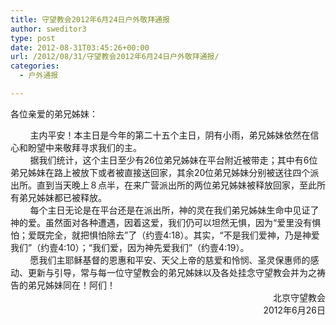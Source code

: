 ```yaml
---
title: 守望教会2012年6月24日户外敬拜通报
author: sweditor3
type: post
date: 2012-08-31T03:45:26+00:00
url: /2012/08/31/守望教会2012年6月24日户外敬拜通报/
categories:
  - 户外通报

---
```

各位亲爱的弟兄姊妹：

<div>
          主内平安！本主日是今年的第二十五个主日，阴有小雨，弟兄姊妹依然在信心和盼望中来敬拜寻求我们的主。
</div>

<div>
</div>

<div>
          据我们统计，这个主日至少有26位弟兄姊妹在平台附近被带走；其中有6位弟兄姊妹在路上被放下或者被直接送回家，其余20位弟兄姊妹分别被送往四个派出所。直到当天晚上８点半，在来广营派出所的两位弟兄姊妹被释放回家，至此所有弟兄姊妹都已被释放。
</div>

<div>
</div>

<div>
          每个主日无论是在平台还是在派出所，神的灵在我们弟兄姊妹生命中见证了神的爱。虽然面对各种遭遇，因着这爱，我们仍可以坦然无惧，因为“爱里没有惧怕；爱既完全，就把惧怕除去”了（约壹4:18）。其实，“不是我们爱神，乃是神爱我们”（约壹4:10）；“我们爱，因为神先爱我们”（约壹4:19）。
</div>

<div>
</div>

<div>
          愿我们主耶稣基督的恩惠和平安、天父上帝的慈爱和怜悯、圣灵保惠师的感动、更新与引导，常与每一位守望教会的弟兄姊妹以及各处挂念守望教会并为之祷告的弟兄姊妹同在！阿们！
</div>

<div>
</div>

<div style="text-align: right;">
                        北京守望教会
</div>

<div style="text-align: right;">
                             2012年6月26日
</div>